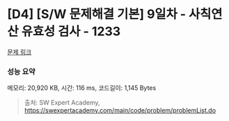 # [D4] [S/W 문제해결 기본] 9일차 - 사칙연산 유효성 검사 - 1233 

[문제 링크](https://swexpertacademy.com/main/code/problem/problemDetail.do?contestProbId=AV141176AIwCFAYD) 

### 성능 요약

메모리: 20,920 KB, 시간: 116 ms, 코드길이: 1,145 Bytes



> 출처: SW Expert Academy, https://swexpertacademy.com/main/code/problem/problemList.do
